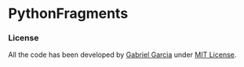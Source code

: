 PythonFragments
===============

### License
All the code has been developed by [Gabriel Garcia](https://www.github.com/gabrielgfa) under [MIT License](http://gabrielgfa.mit-license.org/).
